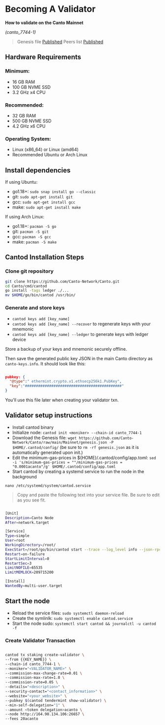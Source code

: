 # Becoming A Validator

**How to validate on the Canto Mainnet**

*(canto_7744-1)*

> Genesis file [Published](https://github.com/Canto-Network/Canto/raw/main/Mainnet/genesis.json)
> Peers list [Published](https://github.com/Canto-Network/Canto/blob/main/Mainnet/peers.txt)

## Hardware Requirements

### Minimum:
* 16 GB RAM
* 100 GB NVME SSD
* 3.2 GHz x4 CPU

### Recommended:
* 32 GB RAM
* 500 GB NVME SSD
* 4.2 GHz x6 CPU

### Operating System:
* Linux (x86_64) or Linux (amd64)
* Recommended Ubuntu or Arch Linux

## Install dependencies 

If using Ubuntu:

* go1.18+: `sudo snap install go --classic`
* git: `sudo apt-get install git`
* gcc: `sudo apt-get install gcc`
* make: `sudo apt-get install make`

If using Arch Linux:

* go1.18+: `pacman -S go`
* git: `pacman -S git`
* gcc: `pacman -S gcc`
* make: `pacman -S make`

## Cantod Installation Steps

### Clone git repository

```bash
git clone https://github.com/Canto-Network/Canto.git
cd Canto/cmd/cantod
go install -tags ledger ./...
mv $HOME/go/bin/cantod /usr/bin/

```

### Generate and store keys

*  `cantod keys add [key_name]`
*  `cantod keys add [key_name] --recover` to regenerate keys with your mnemonic
*  `cantod keys add [key_name] --ledger` to generate keys with ledger device

Store a backup of your keys and mnemonic securely offline.

Then save the generated public key JSON in the main Canto directory as `canto-keys.info`. It should look like this:

```json

pubkey: {
  "@type":" ethermint.crypto.v1.ethsecp256k1.PubKey",
  "key":"############################################"
}

```

You'll use this file later when creating your validator txn.

## Validator setup instructions

* Install cantod binary
* Initialize node: `cantod init <moniker> --chain-id canto_7744-1`
* Download the Genesis file: `wget https://github.com/Canto-Network/Canto/raw/main/Mainnet/genesis.json -P $HOME/.cantod/config/` (be sure to `rm -rf genesis.json` as it is automatically generated upon init.) 
* Edit the minimum-gas-prices in ${HOME}/.cantod/config/app.toml: `sed -i 's/minimum-gas-prices = ""/minimum-gas-prices = "0.0001acanto"/g' $HOME/.cantod/config/app.toml`
* Start cantod by creating a systemd service to run the node in the background

`nano /etc/systemd/system/cantod.service`

> Copy and paste the following text into your service file. Be sure to edit as you see fit.

```bash

[Unit]
Description=Canto Node
After=network.target

[Service]
Type=simple
User=root
WorkingDirectory=/root/
ExecStart=/root/go/bin/cantod start --trace --log_level info --json-rpc.api eth,txpool,personal,net,debug,web3 --api.enable
Restart=on-failure
StartLimitInterval=0
RestartSec=3
LimitNOFILE=65535
LimitMEMLOCK=209715200

[Install]
WantedBy=multi-user.target

```

## Start the node

* Reload the service files: `sudo systemctl daemon-reload`
* Create the symlinlk: `sudo systemctl enable cantod.service`
* Start the node sudo: `systemctl start cantod && journalctl -u cantod -f`

### Create Validator Transaction

```bash

cantod tx staking create-validator \
--from {{KEY_NAME}} \
--chain-id canto_7744-1 \
--moniker="<VALIDATOR_NAME>" \
--commission-max-change-rate=0.01 \
--commission-max-rate=1.0 \
--commission-rate=0.05 \
--details="<description>" \
--security-contact="<contact_information>" \
--website="<your_website>" \
--pubkey $(cantod tendermint show-validator) \
--min-self-delegation="1" \
--amount <token delegation>acanto \
--node http://164.90.134.106:26657 \
--fees 20acanto

```